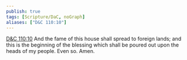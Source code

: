 ```yaml
---
publish: true
tags: [Scripture/DaC, noGraph]
aliases: ["D&C 110:10"]
---
```

[D&C 110:10](https://churchofjesuschrist.org/study/scriptures/dc-testament/dc/110?lang=eng&id=p10#p10) And the fame of this house shall spread to foreign lands; and this is the beginning of the blessing which shall be poured out upon the heads of my people. Even so. Amen.
